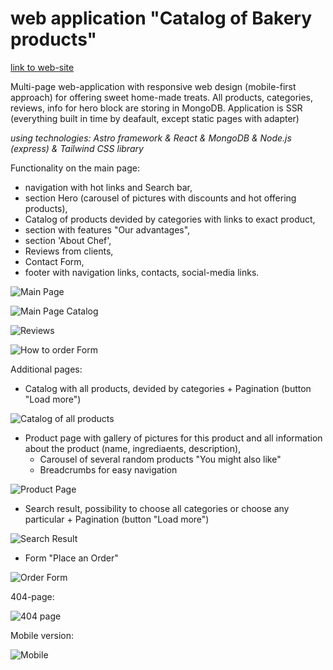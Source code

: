 # web application "Catalog of Bakery products"

[link to web-site](https://sweets-alla.netlify.app/) 

Multi-page web-application with responsive web design (mobile-first approach) for offering sweet home-made treats.
All products, categories, reviews, info for hero block are storing in MongoDB.
Application is SSR (everything built in time by deafault, except static pages with adapter)

*using technologies: Astro framework & React & MongoDB & Node.js (express) & Tailwind CSS library*

Functionality on the main page:
- navigation with hot links and Search bar,
- section Hero (carousel of pictures with discounts and hot offering products),
- Catalog of products devided by categories with links to exact product,
- section with features "Our advantages",
- section 'About Chef',
- Reviews from clients,
- Contact Form,
- footer with navigation links, contacts, social-media links.

![Main Page](https://github.com/Lerik13/sweets-by-alla/blob/main/screenshots/1.jpg)

![Main Page Catalog](https://github.com/Lerik13/sweets-by-alla/blob/main/screenshots/2.jpg)

![Reviews](https://github.com/Lerik13/sweets-by-alla/blob/main/screenshots/3.jpg)

![How to order Form](https://github.com/Lerik13/sweets-by-alla/blob/main/screenshots/4.jpg)

Additional pages:
- Catalog with all products, devided by categories + Pagination (button "Load more")

![Catalog of all products](https://github.com/Lerik13/sweets-by-alla/blob/main/screenshots/5.jpg)

- Product page with gallery of pictures for this product and all information about the product (name, ingrediaents, description),
  + Carousel of several random products "You might also like"
  + Breadcrumbs for easy navigation
    
![Product Page](https://github.com/Lerik13/sweets-by-alla/blob/main/screenshots/6.jpg)

- Search result, possibility to choose all categories or choose any particular + Pagination (button "Load more")
 
![Search Result](https://github.com/Lerik13/sweets-by-alla/blob/main/screenshots/8.jpg)

- Form "Place an Order"

![Order Form](https://github.com/Lerik13/sweets-by-alla/blob/main/screenshots/7.jpg)


404-page:

![404 page](https://github.com/Lerik13/sweets-by-alla/blob/main/screenshots/404.jpg)

Mobile version:

![Mobile](https://github.com/Lerik13/sweets-by-alla/blob/main/screenshots/mobile.jpg)
